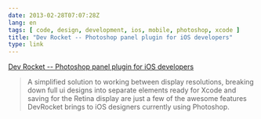 ```yaml
---
date: 2013-02-28T07:07:28Z
lang: en
tags: [ code, design, development, ios, mobile, photoshop, xcode ]
title: "Dev Rocket -- Photoshop panel plugin for iOS developers"
type: link
---
```


[Dev Rocket -- Photoshop panel plugin for iOS
developers](http://devrocket.uiparade.com/index.html)

> A simplified solution to working between display resolutions, breaking
> down full ui designs into separate elements ready for Xcode and saving
> for the Retina display are just a few of the awesome features
> DevRocket brings to iOS designers currently using Photoshop.

